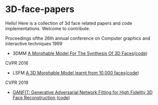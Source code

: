 # 3D-face-papers
Hello! Here is a collection of 3d face related papers and code implementations. Welcome to contribute.

Proceedings ofthe 26th annual conference on Computer graphics and interactive techniques 1999
* 3DMM [A Morphable Model For The Synthesis Of 3D Faces](https://cseweb.ucsd.edu/~ravir/6998/papers/p187-blanz.pdf)([code](https://ibug.doc.ic.ac.uk/resources/lsfm/))

CVPR 2016
* LSFM [A 3D Morphable Model learnt from 10,000 faces](http://openaccess.thecvf.com/content_cvpr_2016/papers/Booth_A_3D_Morphable_CVPR_2016_paper.pdf)([code](https://ibug.doc.ic.ac.uk/resources/lsfm/))

CVPR 2019
* [GANFIT: Generative Adversarial Network Fitting for High Fidelity 3D Face Reconstruction
](https://arxiv.org/abs/1902.05978)([code](https://github.com/barisgecer/ganfit))
